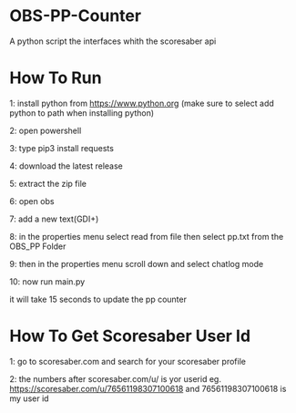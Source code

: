 # OBS-PP-Counter

A python script the interfaces whith the scoresaber api

# How To Run

1: install python from https://www.python.org (make sure to select add python to path when installing python)

2: open powershell

3: type pip3 install requests

4: download the latest release

5: extract the zip file

6: open obs

7: add a new text(GDI+)

8: in the properties menu select read from file then select pp.txt from the OBS_PP Folder

9: then in the properties menu scroll down and select chatlog mode

10: now run main.py

it will take 15 seconds to update the pp counter

# How To Get Scoresaber User Id

1: go to scoresaber.com and search for your scoresaber profile

2: the numbers after scoresaber.com/u/ is yor userid eg. https://scoresaber.com/u/76561198307100618 and 76561198307100618 is my user id
